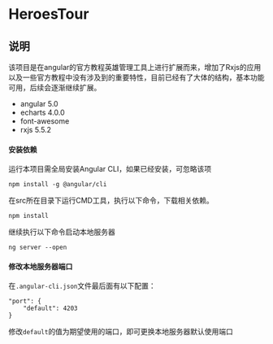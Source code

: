 # HeroesTour

## 说明
该项目是在angular的官方教程英雄管理工具上进行扩展而来，增加了Rxjs的应用以及一些官方教程中没有涉及到的重要特性，目前已经有了大体的结构，基本功能可用，后续会逐渐继续扩展。

+ angular 5.0
+ echarts 4.0.0
+ font-awesome
+ rxjs 5.5.2

#### 安装依赖
运行本项目需全局安装Angular CLI，如果已经安装，可忽略该项
<pre><code>npm install -g @angular/cli</code></pre>
在src所在目录下运行CMD工具，执行以下命令，下载相关依赖。
<pre><code>npm install</code></pre>
继续执行以下命令启动本地服务器
<pre><code>ng server --open</code></pre>

#### 修改本地服务器端口
在`.angular-cli.json`文件最后面有以下配置：
<pre><code>"port": {
    "default": 4203
}</code></pre>
修改`default`的值为期望使用的端口，即可更换本地服务器默认使用端口
